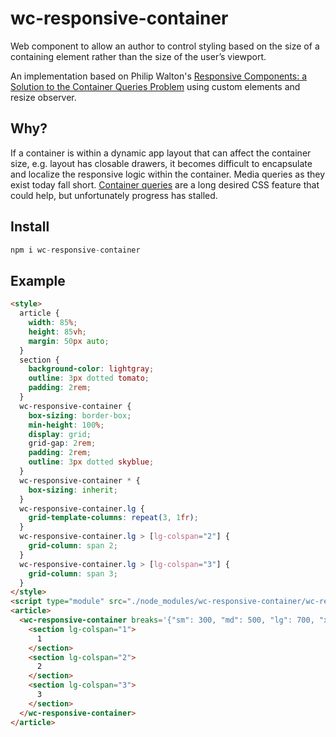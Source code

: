 # wc-responsive-container
Web component to allow an author to control styling based on the size of a containing element rather than the size of the user’s viewport.

An implementation based on Philip Walton's [Responsive Components: a Solution to the Container Queries Problem](https://philipwalton.com/articles/responsive-components-a-solution-to-the-container-queries-problem/) using custom elements and resize observer.

## Why?
If a container is within a dynamic app layout that can affect the container size, e.g. layout has closable drawers, it becomes difficult to encapsulate and localize the responsive logic within the container. Media queries as they exist today fall short. [Container queries](https://wicg.github.io/container-queries/) are a long desired CSS feature that could help, but unfortunately progress has stalled.

## Install

```js
npm i wc-responsive-container
```

## Example

```html
<style>
  article {
    width: 85%;
    height: 85vh;
    margin: 50px auto;
  }
  section {
    background-color: lightgray;
    outline: 3px dotted tomato;
    padding: 2rem;
  }
  wc-responsive-container {
    box-sizing: border-box;
    min-height: 100%;
    display: grid;
    grid-gap: 2rem;
    padding: 2rem;
    outline: 3px dotted skyblue;
  }
  wc-responsive-container * {
    box-sizing: inherit;
  }
  wc-responsive-container.lg {
    grid-template-columns: repeat(3, 1fr);
  }
  wc-responsive-container.lg > [lg-colspan="2"] {
    grid-column: span 2;
  }
  wc-responsive-container.lg > [lg-colspan="3"] {
    grid-column: span 3;
  }
</style>
<script type="module" src="./node_modules/wc-responsive-container/wc-responsive-container.js"></script>
<article>
  <wc-responsive-container breaks='{"sm": 300, "md": 500, "lg": 700, "xl": 900}'>
    <section lg-colspan="1">
      1
    </section>
    <section lg-colspan="2">
      2
    </section>
    <section lg-colspan="3">
      3
    </section>
  </wc-responsive-container>
</article>
```
